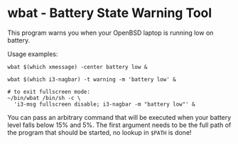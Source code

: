 # wbat - Battery State Warning Tool

This program warns you when your OpenBSD laptop is running low on battery.

Usage examples:

```
wbat $(which xmessage) -center battery low &

wbat $(which i3-nagbar) -t warning -m 'battery low' &

# to exit fullscreen mode:
~/bin/wbat /bin/sh -c \
  'i3-msg fullscreen disable; i3-nagbar -m "battery low"' &
```

You can pass an arbitrary command that will be executed when your battery level falls below 15% and 5%.
The first argument needs to be the full path of the program that should be started, no lookup in `$PATH` is done!
